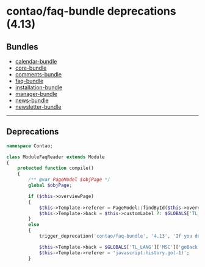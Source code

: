 # contao/faq-bundle deprecations (4.13)

## Bundles
- [calendar-bundle](calendar-bundle.md#deprecations)
- [core-bundle](core-bundle.md#deprecations)
- [comments-bundle](comments-bundle.md#deprecations)
- [faq-bundle](faq-bundle.md#deprecations)
- [installation-bundle](installation-bundle.md#deprecations)
- [manager-bundle](manager-bundle.md#deprecations)
- [news-bundle](news-bundle.md#deprecations)
- [newsletter-bundle](newsletter-bundle.md#deprecations)

____

## Deprecations

```php
namespace Contao;

class ModuleFaqReader extends Module
{
	protected function compile()
	{
		/** @var PageModel $objPage */
		global $objPage;

		if ($this->overviewPage)
		{
			$this->Template->referer = PageModel::findById($this->overviewPage)->getFrontendUrl();
			$this->Template->back = $this->customLabel ?: $GLOBALS['TL_LANG']['MSC']['faqOverview'];
		}
		else
		{
			trigger_deprecation('contao/faq-bundle', '4.13', 'If you do not select an overview page in the FAQ reader module, the "go back" link will no longer be shown in Contao 5.0.');

			$this->Template->back = $GLOBALS['TL_LANG']['MSC']['goBack'];
			$this->Template->referer = 'javascript:history.go(-1)';
		}
```
